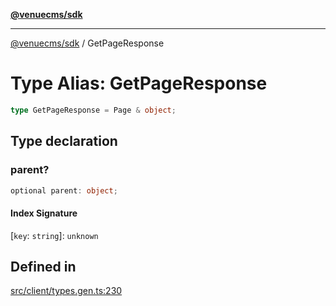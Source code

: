 [**@venuecms/sdk**](../Index.md)

***

[@venuecms/sdk](../Index.md) / GetPageResponse

# Type Alias: GetPageResponse

```ts
type GetPageResponse = Page & object;
```

## Type declaration

### parent?

```ts
optional parent: object;
```

#### Index Signature

 \[`key`: `string`\]: `unknown`

## Defined in

[src/client/types.gen.ts:230](https://github.com/venuecms/sdk/blob/2edfd13c06baf443bbea491be2ef200d66919dd4/src/client/types.gen.ts#L230)

